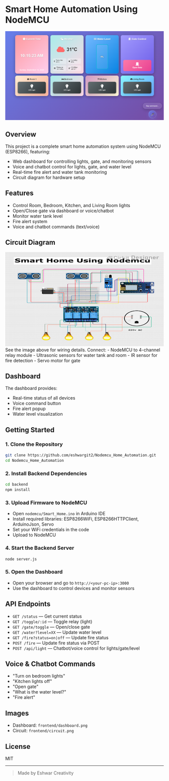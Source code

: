 # Smart Home Automation Using NodeMCU

<img src="Dashboard.png" alt="Dashboard img">



## Overview
This project is a complete smart home automation system using NodeMCU (ESP8266), featuring:
- Web dashboard for controlling lights, gate, and monitoring sensors
- Voice and chatbot control for lights, gate, and water level
- Real-time fire alert and water tank monitoring
- Circuit diagram for hardware setup

## Features
- Control Room, Bedroom, Kitchen, and Living Room lights
- Open/Close gate via dashboard or voice/chatbot
- Monitor water tank level
- Fire alert system
- Voice and chatbot commands (text/voice)





## Circuit Diagram
<img src="smart Home.png" alt="circuit diagram img" width="600px" height="300px">
See the image above for wiring details. Connect:
- NodeMCU to 4-channel relay module
- Ultrasonic sensors for water tank and room
- IR sensor for fire detection
- Servo motor for gate

## Dashboard
The dashboard provides:
- Real-time status of all devices
- Voice command button
- Fire alert popup
- Water level visualization

## Getting Started





### 1. Clone the Repository
```sh
git clone https://github.com/eshwargit2/Nodemcu_Home_Automation.git
cd Nodemcu_Home_Automation
```

### 2. Install Backend Dependencies
```sh
cd backend
npm install
```

### 3. Upload Firmware to NodeMCU
- Open `nodemcu/Smart_Home.ino` in Arduino IDE
- Install required libraries: ESP8266WiFi, ESP8266HTTPClient, ArduinoJson, Servo
- Set your WiFi credentials in the code
- Upload to NodeMCU

### 4. Start the Backend Server
```sh
node server.js
```

### 5. Open the Dashboard
- Open your browser and go to `http://<your-pc-ip>:3000`
- Use the dashboard to control devices and monitor sensors

## API Endpoints
- `GET /status` — Get current status
- `GET /toggle/:id` — Toggle relay (light)
- `GET /gate/toggle` — Open/close gate
- `GET /water?level=XX` — Update water level
- `GET /fire?status=on|off` — Update fire status
- `POST /fire` — Update fire status via POST
- `POST /api/light` — Chatbot/voice control for lights/gate/level

## Voice & Chatbot Commands
- "Turn on bedroom lights"
- "Kitchen lights off"
- "Open gate"
- "What is the water level?"
- "Fire alert"

## Images
- Dashboard: `frontend/dashboard.png`
- Circuit: `frontend/circuit.png`

## License
MIT

---
> Made by Eshwar Creativity



